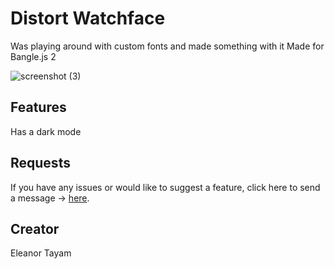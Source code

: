 # Distort Watchface
Was playing around with custom fonts and made something with it
Made for Bangle.js 2

![screenshot (3)](https://user-images.githubusercontent.com/44651387/157507228-100452bf-94a6-476f-aec6-d13d5dad86d5.png)

## Features

Has a dark mode

## Requests

If you have any issues or would like to suggest a feature, click here to send a message -> [here](https://github.com/elykittytee/BangleApps/issues/new?title=Poketch%20Clock%20Bug).

## Creator

Eleanor Tayam
